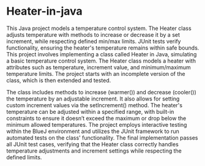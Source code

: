 # Heater-in-java
This Java project models a temperature control system. The Heater class adjusts temperature with methods to increase or decrease it by a set increment, while respecting defined min/max limits. JUnit tests verify functionality, ensuring the heater's temperature remains within safe bounds.
This project involves implementing a class called Heater in Java, simulating a basic temperature control system. The Heater class models a heater with attributes such as temperature, increment value, and minimum/maximum temperature limits. The project starts with an incomplete version of the class, which is then extended and tested.

The class includes methods to increase (warmer()) and decrease (cooler()) the temperature by an adjustable increment. It also allows for setting custom increment values via the setIncrement() method.
The heater's temperature can be adjusted within a specified range, with built-in constraints to ensure it doesn’t exceed the maximum or drop below the minimum allowed temperatures.
The project employs interactive testing within the BlueJ environment and utilizes the JUnit framework to run automated tests on the class' functionality.
The final implementation passes all JUnit test cases, verifying that the Heater class correctly handles temperature adjustments and increment settings while respecting the defined limits.
